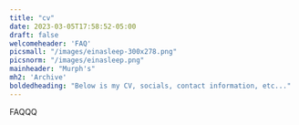 ```yaml
---
title: "cv"
date: 2023-03-05T17:58:52-05:00
draft: false
welcomeheader: 'FAQ'
picsmall: "/images/einasleep-300x278.png"
picsnorm: "/images/einasleep.png"
mainheader: "Murph's"
mh2: 'Archive'
boldedheading: "Below is my CV, socials, contact information, etc..."
---
```

FAQQQ